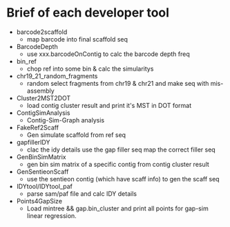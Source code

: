 
# Brief of each developer tool

- barcode2scaffold 
    - map barcode into final scaffold seq
- BarcodeDepth 
    - use xxx.barcodeOnContig to calc the barcode depth freq
- bin_ref
    - chop ref into some bin & calc the simularitys
- chr19_21_random_fragments
    - random select fragments from chr19 & chr21 and make seq with mis-assembly
- Cluster2MST2DOT
    - load contig cluster result and print it's MST in DOT format
- ContigSimAnalysis
    - Contig-Sim-Graph analysis
- FakeRef2Scaff
    - Gen simulate scaffold from ref seq
- gapfillerIDY
    - clac the idy details use the gap filler seq map the correct filler seq
- GenBinSimMatrix
    - gen bin sim matrix of a specific contig from contig cluster result
- GenSentieonScaff
    - use the sentieon contig (which have scaff info) to gen the scaff seq
- IDYtool/IDYtool_paf
    - parse sam/paf file and calc IDY details
- Points4GapSize
    - Load mintree && gap.bin_cluster and print all points for gap-sim linear regression.
